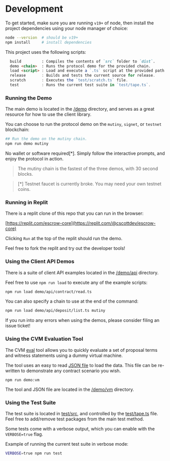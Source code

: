 # Development

To get started, make sure you are running `v19+` of node, then install the project dependencies using your node manager of choice:

```sh
node --version  # should be v19+
npm install     # install dependencies
```

This project uses the following scripts:

```md
  build         : Compiles the contents of `src` folder to `dist`. 
  demo <chain>  : Runs the protocol demo for the provided chain.
  load <script> : Load and execute a `.ts` script at the provided path.
  release       : Builds and tests the current source for release.
  scratch       : Executes the `test/scratch.ts` file.
  test          : Runs the current test suite in `test/tape.ts`.
```

### Running the Demo

The main demo is located in the [/demo](demo) directory, and serves as a great resource for how to use the client library.

You can choose to run the protocol demo on the `mutiny`, `signet`, or `testnet` blockchain:

```bash
## Run the demo on the mutiny chain.
npm run demo mutiny
```

No wallet or software required[*]. Simply follow the interactive prompts, and enjoy the protocol in action.

> The mutiny chain is the fastest of the three demos, with 30 second blocks.

> [*] Testnet faucet is currently broke. You may need your own testnet coins.

### Running in Replit

There is a replit clone of this repo that you can run in the browser:

[https://replit.com/escrow-core](https://replit.com/@cscottdev/escrow-core)

Clicking `Run` at the top of the replit should run the demo.

Feel free to fork the replit and try out the developer tools!

### Using the Client API Demos

There is a suite of client API examples located in the [/demo/api](demo/api) directory.

Feel free to use `npm run load` to execute any of the example scripts:

```bash
npm run load demo/api/contract/read.ts
```

You can also specify a chain to use at the end of the command:

```bash
npm run load demo/api/deposit/list.ts mutiny
```

If you run into any errors when using the demos, please consider filing an issue ticket!

### Using the CVM Evaluation Tool

The CVM [eval](demo/vm/eval.ts) tool allows you to quickly evaluate a set of proposal terms and witness statements using a dummy virtual machine.

The tool uses an easy to read [JSON file](demo/vm/vector.json) to load the data. This file can be re-written to demonstrate any contract scenario you wish.

```
npm run demo:vm
```

The tool and JSON file are located in the [/demo/vm](demo/vm) directory.

### Using the Test Suite

The test suite is located in [test/src](test/src), and controlled by the [test/tape.ts](test/tape.ts) file. Feel free to add/remove test packages from the main test method.

Some tests come with a verbose output, which you can enable with the `VERBOSE=true` flag.

Example of running the current test suite in verbose mode:

```bash
VERBOSE=true npm run test
```
